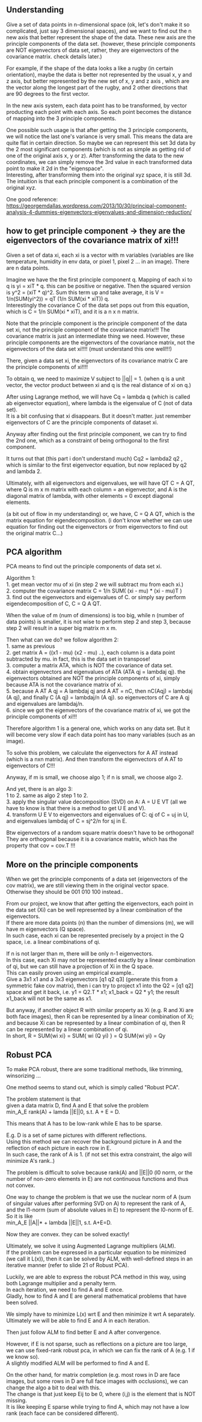 Understanding
---------------------

Give a set of data points in n-dimensional space 
(ok, let's don't make it so complicated, just say 3 dimensional spaces),
and we want to find out the n new axis that better represent the shape of the data.
These new axis are the principle components of the data set.
(however, these principle components are NOT eigenvectors of data set, 
rather, they are eigenvectors of the covariance matrix. check details later.)

For example, if the shape of the data looks a like a rugby (in certain orientation), 
maybe the data is better not represented by
the usual x, y and z axis, but better represented by the new set of x, y and z axis , 
which are the vector along the longest part of the rugby,
and 2 other directions that are 90 degrees to the first vector.

In the new axis system, each data point has to be transformed, 
by vector producting each point with each axis.
So each point becomes the distance of mapping into the 3 principle components.

One possible such usage is that after getting the 3 principle components, 
we will notice the last one's variance is very small.
This means the data are quite flat in certain direction. 
So maybe we can represent this set 3d data by the 2 most significant components 
(which is not as simple as getting rid of one of the original axis x, y or z).
After transforming the data to the new coordinates, 
we can simply remove the 3rd value in each transformed data point to make it 2d in the "eigenspace".  
Interesting, after transforming them into the original xyz space, it is still 3d.
The intuition is that each principle component is a combination of the original xyz.

One good reference: https://georgemdallas.wordpress.com/2013/10/30/principal-component-analysis-4-dummies-eigenvectors-eigenvalues-and-dimension-reduction/


how to get principle component -> they are the eigenvectors of the covariance matrix of xi!!!
----------------------------

Given a set of data xi, each xi is a vector with m variables 
(variables are like temperature, humidity in env data, or pixel 1, pixel 2 ... in an image).
There are n data points.

Imagine we have the the first principle component q. 
Mapping of each xi to q is yi = xiT * q. this can be positive or negative.
Then the squared version is y^2 = (xiT * q)^2. 
Sum this term up and take average, it is V = 1/n(SUM(yi^2)) = qT (1/n SUM(xi * xiT)) q.  
Interestingly the covariance C of the data set pops out from this equation, which is C = 1/n SUM(xi * xiT),
and it is a n x n matrix.

Note that the principle component is the principle component of the data set xi, 
not the principle component of the covariance matrix!!!
The covariance matrix is just an intermediate thing we need.
However, these principle components are the eigenvectors of the covariance matrix,
not the eigenvectors of the data set xi!!!!
(must understand this one well!!!)

There, given a data set xi, the eigenvectors of its covariance matrix C are 
the principle components of xi!!!!

To obtain q, we need to maximize V subject to ||q|| = 1.
(when q is a unit vector, the vector product between xi and q is the real distance of xi on q.)  

After using Lagrange method, we will have Cq = lambda q (which is called ab eigenvector equation), 
where lambda is the eigenvalue of C (not of data set).  
It is a bit confusing that xi disappears.
But it doesn't matter. just remember eigenvectors of C are the principle components of dataset xi.

Anyway after finding out the first principle component, we can try to find the 2nd one, 
which as a constraint of being orthogonal to the first component.

It turns out that (this part i don't understand much) Cq2 = lambda2 q2 ,
which is similar to the first eigenvector equation, but now replaced by q2 and lambda 2.

Ultimately, with all eigenvectors and eigenvalues, we will have QT C = A QT,
where Q is m x m matrix with each column = an eigenvector,
and A is the diagonal matrix of lambda, with other elements = 0 except diagonal elements.

(a bit out of flow in my understanding) or, we have, C = Q A QT, which is the matrix equation for eigendecomposition.
(i don't know whether we can use equation for finding out the eigenvectors or 
from eigenvectors to find out the original matrix C...)

PCA algorithm
---------------------

PCA means to find out the principle components of data set xi.

Algorithm 1:  
	1. get mean vector mu of xi (in step 2 we will subtract mu from each xi.)  
	2. computer the covariance matrix C = 1/n SUM( (xi - mu) * (xi - mu)T )  
	3. find out the eigenvectors and eigenvalues of C. or simply say perform eigendecomposition of C, C = Q A QT.

When the value of m (num of dimensions) is too big, while n (number of data points) is smaller,
it is not wise to perform step 2 and step 3,
because step 2 will result in a super big matrix m x m.  

Then what can we do? we follow algorithm 2:  
	1. same as previous  
	2. get matrix A = ((x1 - mu) (x2 - mu) ..), each column is a data point subtracted by mu. in fact, this is the data set in transpose!  
	3. computer a matrix ATA, which is NOT the covariance of data set.  
	4. obtain eigenvectors and eigenvalues of ATA (ATA qj = lambdaj qj). the eigenvectors obtained are NOT the principle components of xi, simply because ATA is not the covariance matrix of xi.  
	5. because A AT A qj = A lambdaj qj and A AT = nC, then nC(Aqj) = lambdaj (A qj), and finally C (A qj) = lambdaj/n (A qj). so eigenvectors of C are A qj and eigenvalues are lambdaj/n.  
	6. since we got the eigenvectors of the covariance matrix of xi, we got the principle components of xi!!!

Therefore algorithm 1 is a general one, which works on any data set.
But it will become very slow if each data point has too many variables (such as an image).

To solve this problem, we calculate the eigenvectors for A AT instead (which is a nxn matrix).
And then transform the eigenvectors of A AT to eigenvectors of C!!!

Anyway, if m is small, we choose algo 1; if n is small, we choose algo 2.

And yet, there is an algo 3:  
	1 to 2. same as algo 2 step 1 to 2.  
	3. apply the singular value decomposition (SVD) on A: A = U E VT (all we have to know is that there is a method to get U E and V).  
	4. transform U E V to eigenvectors and eigenvalues of C: qj of C = uj in U, and eigenvalues lambdaj of C = sj^2/n for sj in E.


Btw eigenvectors of a random square matrix doesn't have to be orthogonal!  
They are orthogonal because it is a covariance matrix, which has the property that cov = cov.T !!!


More on the principle components
-------------------------

When we get the principle components of a data set (eigenvectors of the cov matrix), we are still viewing them in the original vector space.  
Otherwise they should be 001 010 100 instead..  

From our project, we know that after getting the eigenvectors, 
each point in the data set (Xi) can be well represented by a linear combination of the eigenvectors.  
If there are more data points (n) than the number of dimensions (m), 
we will have m eigenvectors (Q space).  
In such case, each xi can be represented precisely by a project in the Q space,
i.e. a linear combinations of qi.  

If n is not larger than m, there will be only n-1 eigenvectors.  
In this case, each Xi may not be represented exactly by a linear combination of qi,
but we can still have a projection of Xi in the Q space.  
This can easily proven using an empirical example..  
Give a 3x1 x1 and a 3x3 eigenvectors [q1 q2 q3] (generate this from a symmetric fake cov matrix), 
then i can try to project x1 into the Q2 = [q1 q2] space and get it back,
i.e. y1 = Q2.T * x1; x1_back = Q2 * y1; 
the result x1_back will not be the same as x1.

But anyway, if another object R with similar property as Xi (e.g. R and Xi are both face images),
then R can be represented by a linear combination of Xi;
and because Xi can be represented by a linear combination of qi, 
then R can be represented by a linear combination of qi.   
In short, R = SUM{wi xi} = SUM{ wi (Q yi) } = Q SUM{wi yi} = Qy


Robust PCA
--------------------

To make PCA robust, there are some traditional methods, like trimming, winsorizing ...

One method seems to stand out, which is simply called "Robust PCA".

The problem statement is that  
given a data matrix D, find A and E that solve the problem  
min_A_E rank(A) + lamda ||E||0, s.t. A + E = D.

This means that A has to be low-rank while E has to be sparse.

E.g. D is a set of same pictures with different reflections.  
Using this method we can recover the background picture in A and the reflection of each picture in each row in E.  
In such case, the rank of A is 1. (if not set this extra constraint, the algo will minimize A's rank..)

The problem is difficult to solve because rank(A) and ||E||0 (l0 norm, or the number of non-zero elements in E) are not continuous functions and thus not convex.

One way to change the problem is that we use the nuclear norm of A (sum of singular values after performing SVD on A) to represent the rank of A, 
and the l1-norm (sum of absolute values in E) to represent the l0-norm of E.  
So it is like  
min_A_E ||A||* + lambda ||E||1, s.t. A+E=D.

Now they are convex. they can be solved exactly!

Ultimately, we solve it using Augmented Lagrange multipliers (ALM).  
If the problem can be expressed in a particular equation to be minimized (we call it L(x)), then it can be solved by ALM,
with well-defined steps in an iterative manner (refer to slide 21 of Robust PCA).

Luckily, we are able to express the robust PCA method in this way, using both Lagrange multiplier and a penalty term.  
In each iteration, we need to find A and E once.  
Gladly, how to find A and E are general mathematical problems that have been solved.

We simply have to minimize L(x) wrt E and then minimize it wrt A separately.  
Ultimately we will be able to find E and A in each iteration.

Then just follow ALM to find better E and A after convergence.


However, if E is not sparse, such as reflections on a picture are too large,
we can use fixed-rank robust pca, in which we can fix the rank of A (e.g. 1 if we know so).  
A slightly modified ALM will be performed to find A and E.

On the other hand, for matrix completion (e.g. most rows in D are face images, but some rows in D are full face images with occlusions), 
we can change the algo a bit to deal with this.  
The change is that just keep Eij to be 0, where (i,j) is the element that is NOT missing.  
It is like keeping E sparse while trying to find A, which may not have a low rank (each face can be considered different).
